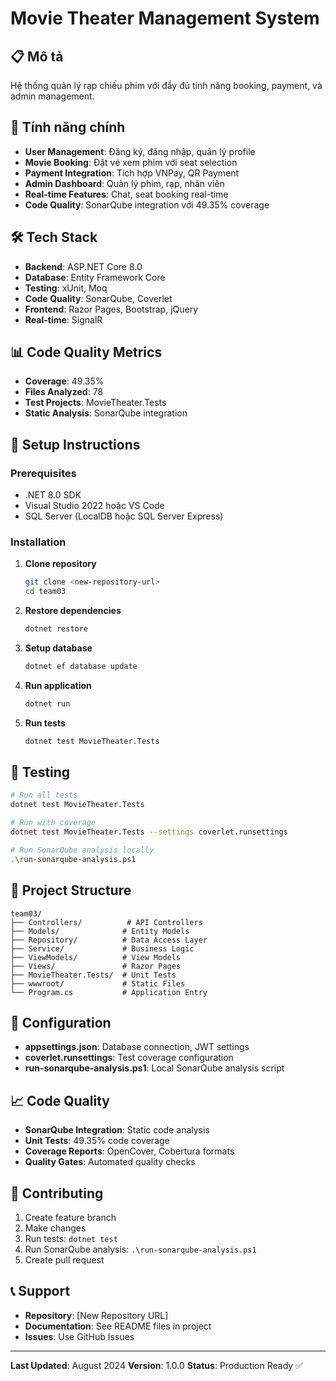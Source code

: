 # Movie Theater Management System

## 📋 Mô tả
Hệ thống quản lý rạp chiếu phim với đầy đủ tính năng booking, payment, và admin management.

## 🚀 Tính năng chính
- **User Management**: Đăng ký, đăng nhập, quản lý profile
- **Movie Booking**: Đặt vé xem phim với seat selection
- **Payment Integration**: Tích hợp VNPay, QR Payment
- **Admin Dashboard**: Quản lý phim, rạp, nhân viên
- **Real-time Features**: Chat, seat booking real-time
- **Code Quality**: SonarQube integration với 49.35% coverage

## 🛠️ Tech Stack
- **Backend**: ASP.NET Core 8.0
- **Database**: Entity Framework Core
- **Testing**: xUnit, Moq
- **Code Quality**: SonarQube, Coverlet
- **Frontend**: Razor Pages, Bootstrap, jQuery
- **Real-time**: SignalR

## 📊 Code Quality Metrics
- **Coverage**: 49.35%
- **Files Analyzed**: 78
- **Test Projects**: MovieTheater.Tests
- **Static Analysis**: SonarQube integration

## 🚀 Setup Instructions

### Prerequisites
- .NET 8.0 SDK
- Visual Studio 2022 hoặc VS Code
- SQL Server (LocalDB hoặc SQL Server Express)

### Installation
1. **Clone repository**
   ```bash
   git clone <new-repository-url>
   cd team03
   ```

2. **Restore dependencies**
   ```bash
   dotnet restore
   ```

3. **Setup database**
   ```bash
   dotnet ef database update
   ```

4. **Run application**
   ```bash
   dotnet run
   ```

5. **Run tests**
   ```bash
   dotnet test MovieTheater.Tests
   ```

## 🧪 Testing
```bash
# Run all tests
dotnet test MovieTheater.Tests

# Run with coverage
dotnet test MovieTheater.Tests --settings coverlet.runsettings

# Run SonarQube analysis locally
.\run-sonarqube-analysis.ps1
```

## 📁 Project Structure
```
team03/
├── Controllers/          # API Controllers
├── Models/              # Entity Models
├── Repository/          # Data Access Layer
├── Service/             # Business Logic
├── ViewModels/          # View Models
├── Views/               # Razor Pages
├── MovieTheater.Tests/  # Unit Tests
├── wwwroot/             # Static Files
└── Program.cs           # Application Entry
```

## 🔧 Configuration
- **appsettings.json**: Database connection, JWT settings
- **coverlet.runsettings**: Test coverage configuration
- **run-sonarqube-analysis.ps1**: Local SonarQube analysis script

## 📈 Code Quality
- **SonarQube Integration**: Static code analysis
- **Unit Tests**: 49.35% code coverage
- **Coverage Reports**: OpenCover, Cobertura formats
- **Quality Gates**: Automated quality checks

## 🤝 Contributing
1. Create feature branch
2. Make changes
3. Run tests: `dotnet test`
4. Run SonarQube analysis: `.\run-sonarqube-analysis.ps1`
5. Create pull request

## 📞 Support
- **Repository**: [New Repository URL]
- **Documentation**: See README files in project
- **Issues**: Use GitHub Issues

---
**Last Updated**: August 2024
**Version**: 1.0.0
**Status**: Production Ready ✅ 